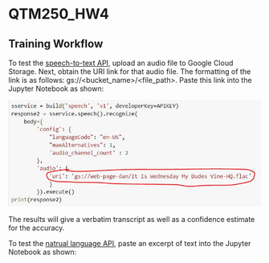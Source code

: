# QTM250_HW4

## Training Workflow

To test the [speech-to-text API](https://cloud.google.com/speech-to-text/docs/reference/rest), upload an audio file to Google Cloud Storage. Next, obtain the URI link for that audio file. The formatting of the link is as follows: gs://<bucket_name>/<file_path>. Paste this link into the Jupyter Notebook as shown:

![Speech-to-Text Training](https://github.com/vzchen/QTM250_HW4/blob/main/READ.ME%20Images/capture_1.JPG)

The results will give a verbatim transcript as well as a confidence estimate for the accuracy.

To test the [natrual language API](https://cloud.google.com/natural-language/docs/apis), paste an excerpt of text into the Jupyter Notebook as shown:


